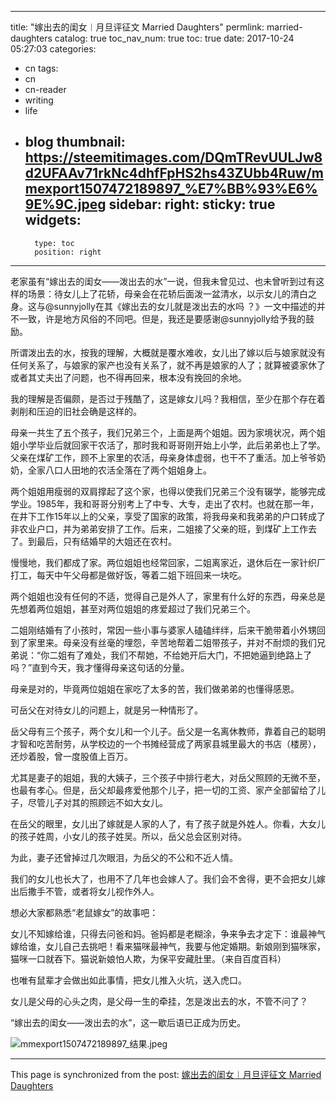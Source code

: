 
---
title: "嫁出去的闺女︱月旦评征文 Married Daughters"
permlink: married-daughters
catalog: true
toc_nav_num: true
toc: true
date: 2017-10-24 05:27:03
categories:
- cn
tags:
- cn
- cn-reader
- writing
- life
- blog
thumbnail: https://steemitimages.com/DQmTRevUULJw8d2UFAAv71rkNc4dhfFpHS2hs43ZUbb4Ruw/mmexport1507472189897_%E7%BB%93%E6%9E%9C.jpeg
sidebar:
    right:
        sticky: true
widgets:
    -
        type: toc
        position: right
---


老家虽有“嫁出去的闺女——泼出去的水”一说，但我未曾见过、也未曾听到过有这样的场景：待女儿上了花轿，母亲会在花轿后面泼一盆清水，以示女儿的清白之身。这与@sunnyjolly在其《嫁出去的女儿就是泼出去的水吗 ？》一文中描述的并不一致，许是地方风俗的不同吧。但是，我还是要感谢@sunnyjolly给予我的鼓励。

所谓泼出去的水，按我的理解，大概就是覆水难收，女儿出了嫁以后与娘家就没有任何关系了，与娘家的家产也没有关系了，就不再是娘家的人了；就算被婆家休了或者其丈夫出了问题，也不得再回来，根本没有挽回的余地。

我的理解是否偏颇，是否过于残酷了，这是嫁女儿吗？我相信，至少在那个存在着剥削和压迫的旧社会确是这样的。

母亲一共生了五个孩子，我们兄弟三个，上面是两个姐姐。因为家境状况，两个姐姐小学毕业后就回家干农活了，那时我和哥哥刚开始上小学，此后弟弟也上了学。父亲在煤矿工作，顾不上家里的农活，母亲身体虚弱，也干不了重活。加上爷爷奶奶，全家八口人田地的农活全落在了两个姐姐身上。

两个姐姐用瘦弱的双肩撑起了这个家，也得以使我们兄弟三个没有辍学，能够完成学业。1985年，我和哥哥分别考上了中专、大专，走出了农村。也就在那一年，在井下工作15年以上的父亲，享受了国家的政策，将我母亲和我弟弟的户口转成了非农业户口，并为弟弟安排了工作。后来，二姐接了父亲的班，到煤矿上工作去了。到最后，只有结婚早的大姐还在农村。

慢慢地，我们都成了家。两位姐姐也经常回家，二姐离家近，退休后在一家针织厂打工，每天中午父母都是做好饭，等着二姐下班回来一块吃。

两个姐姐也没有任何的不适，觉得自己是外人了，家里有什么好的东西，母亲总是先想着两位姐姐，甚至对两位姐姐的疼爱超过了我们兄弟三个。

二姐刚结婚有了小孩时，常因一些小事与婆家人磕磕绊绊，后来干脆带着小外甥回到了家里来。母亲没有丝毫的埋怨，辛苦地帮着二姐带孩子，并对不耐烦的我们兄弟说：“你二姐有了难处，我们不帮她，不给她开后大门，不把她逼到绝路上了吗？”直到今天，我才懂得母亲这句话的分量。

母亲是对的，毕竟两位姐姐在家吃了太多的苦，我们做弟弟的也懂得感恩。

可岳父在对待女儿的问题上，就是另一种情形了。

岳父母有三个孩子，两个女儿和一个儿子。岳父是一名离休教师，靠着自己的聪明才智和吃苦耐劳，从学校边的一个书摊经营成了两家县城里最大的书店（楼房），还炒着股，曾一度股值上百万。

尤其是妻子的姐姐，我的大姨子，三个孩子中排行老大，对岳父照顾的无微不至，也最有孝心。但是，岳父却最疼爱他那个儿子，把一切的工资、家产全部留给了儿子，尽管儿子对其的照顾远不如大女儿。

在岳父的眼里，女儿出了嫁就是人家的人了，有了孩子就是外姓人。你看，大女儿的孩子姓周，小女儿的孩子姓吴。所以，岳父总会区别对待。

为此，妻子还曾掉过几次眼泪，为岳父的不公和不近人情。

我们的女儿也长大了，也用不了几年也会嫁人了。我们会不舍得，更不会把女儿嫁出后撒手不管，或者将女儿视作外人。

想必大家都熟悉“老鼠嫁女”的故事吧：

女儿不知嫁给谁，只得去问爸和妈。爸妈都是老糊涂，争来争去才定下：谁最神气嫁给谁，女儿自己去挑吧！看来猫咪最神气，我要与他定婚期。新娘刚到猫咪家，猫咪一口就吞下。猫说新娘怕人欺，为保平安藏肚里。（来自百度百科）

也唯有鼠辈才会做出如此事情，把女儿推入火坑，送入虎口。

女儿是父母的心头之肉，是父母一生的牵挂，怎是泼出去的水，不管不问了？

“嫁出去的闺女——泼出去的水”，这一歇后语已正成为历史。

![mmexport1507472189897_结果.jpeg](https://steemitimages.com/DQmTRevUULJw8d2UFAAv71rkNc4dhfFpHS2hs43ZUbb4Ruw/mmexport1507472189897_%E7%BB%93%E6%9E%9C.jpeg)

- - -

This page is synchronized from the post: [嫁出去的闺女︱月旦评征文 Married Daughters](https://steemit.com/@bring/married-daughters)
